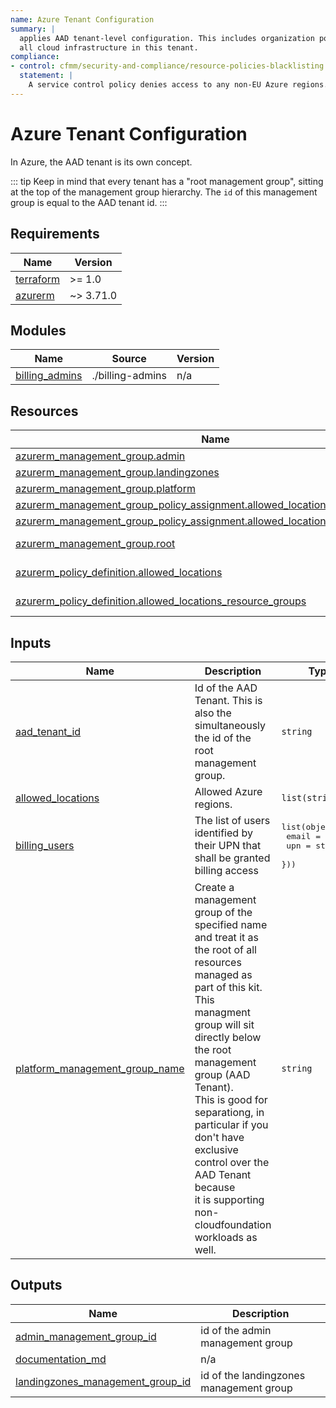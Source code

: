 ```yaml
---
name: Azure Tenant Configuration
summary: |
  applies AAD tenant-level configuration. This includes organization policies and other key settings affecting
  all cloud infrastructure in this tenant.
compliance:
- control: cfmm/security-and-compliance/resource-policies-blacklisting
  statement: |
    A service control policy denies access to any non-EU Azure regions.
---
```


# Azure Tenant Configuration

In Azure, the AAD tenant is its own concept.

::: tip
Keep in mind that every tenant has a "root management group", sitting at the top of the management group hierarchy.
The `id` of this management group is equal to the AAD tenant id.
:::

<!-- BEGIN_TF_DOCS -->
## Requirements

| Name | Version |
|------|---------|
| <a name="requirement_terraform"></a> [terraform](#requirement\_terraform) | >= 1.0 |
| <a name="requirement_azurerm"></a> [azurerm](#requirement\_azurerm) | ~> 3.71.0 |

## Modules

| Name | Source | Version |
|------|--------|---------|
| <a name="module_billing_admins"></a> [billing\_admins](#module\_billing\_admins) | ./billing-admins | n/a |

## Resources

| Name | Type |
|------|------|
| [azurerm_management_group.admin](https://registry.terraform.io/providers/hashicorp/azurerm/latest/docs/resources/management_group) | resource |
| [azurerm_management_group.landingzones](https://registry.terraform.io/providers/hashicorp/azurerm/latest/docs/resources/management_group) | resource |
| [azurerm_management_group.platform](https://registry.terraform.io/providers/hashicorp/azurerm/latest/docs/resources/management_group) | resource |
| [azurerm_management_group_policy_assignment.allowed_locations](https://registry.terraform.io/providers/hashicorp/azurerm/latest/docs/resources/management_group_policy_assignment) | resource |
| [azurerm_management_group_policy_assignment.allowed_locations_resource_groups](https://registry.terraform.io/providers/hashicorp/azurerm/latest/docs/resources/management_group_policy_assignment) | resource |
| [azurerm_management_group.root](https://registry.terraform.io/providers/hashicorp/azurerm/latest/docs/data-sources/management_group) | data source |
| [azurerm_policy_definition.allowed_locations](https://registry.terraform.io/providers/hashicorp/azurerm/latest/docs/data-sources/policy_definition) | data source |
| [azurerm_policy_definition.allowed_locations_resource_groups](https://registry.terraform.io/providers/hashicorp/azurerm/latest/docs/data-sources/policy_definition) | data source |

## Inputs

| Name | Description | Type | Default | Required |
|------|-------------|------|---------|:--------:|
| <a name="input_aad_tenant_id"></a> [aad\_tenant\_id](#input\_aad\_tenant\_id) | Id of the AAD Tenant. This is also the simultaneously the id of the root management group. | `string` | n/a | yes |
| <a name="input_allowed_locations"></a> [allowed\_locations](#input\_allowed\_locations) | Allowed Azure regions. | `list(string)` | n/a | yes |
| <a name="input_billing_users"></a> [billing\_users](#input\_billing\_users) | The list of users identified by their UPN that shall be granted billing access | <pre>list(object({<br>    email = string,<br>    upn   = string,<br>  }))</pre> | `[]` | no |
| <a name="input_platform_management_group_name"></a> [platform\_management\_group\_name](#input\_platform\_management\_group\_name) | Create a management group of the specified name and treat it as the root of all resources managed as part of this kit.<br>    This managment group will sit directly below the root management group (AAD Tenant).<br>    This is good for separationg, in particular if you don't have exclusive control over the AAD Tenant because<br>    it is supporting non-cloudfoundation workloads as well. | `string` | n/a | yes |

## Outputs

| Name | Description |
|------|-------------|
| <a name="output_admin_management_group_id"></a> [admin\_management\_group\_id](#output\_admin\_management\_group\_id) | id of the admin management group |
| <a name="output_documentation_md"></a> [documentation\_md](#output\_documentation\_md) | n/a |
| <a name="output_landingzones_management_group_id"></a> [landingzones\_management\_group\_id](#output\_landingzones\_management\_group\_id) | id of the landingzones management group |
<!-- END_TF_DOCS -->
